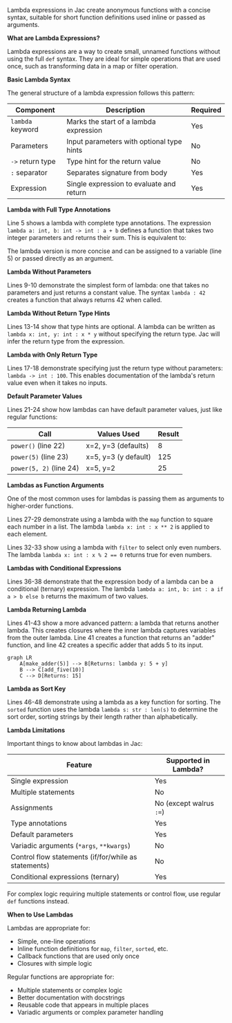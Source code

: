Lambda expressions in Jac create anonymous functions with a concise syntax, suitable for short function definitions used inline or passed as arguments.

**What are Lambda Expressions?**

Lambda expressions are a way to create small, unnamed functions without using the full `def` syntax. They are ideal for simple operations that are used once, such as transforming data in a map or filter operation.

**Basic Lambda Syntax**

The general structure of a lambda expression follows this pattern:

| Component | Description | Required |
|-----------|-------------|----------|
| `lambda` keyword | Marks the start of a lambda expression | Yes |
| Parameters | Input parameters with optional type hints | No |
| `->` return type | Type hint for the return value | No |
| `:` separator | Separates signature from body | Yes |
| Expression | Single expression to evaluate and return | Yes |

**Lambda with Full Type Annotations**

Line 5 shows a lambda with complete type annotations. The expression `lambda a: int, b: int -> int : a + b` defines a function that takes two integer parameters and returns their sum. This is equivalent to:

The lambda version is more concise and can be assigned to a variable (line 5) or passed directly as an argument.

**Lambda Without Parameters**

Lines 9-10 demonstrate the simplest form of lambda: one that takes no parameters and just returns a constant value. The syntax `lambda : 42` creates a function that always returns 42 when called.

**Lambda Without Return Type Hints**

Lines 13-14 show that type hints are optional. A lambda can be written as `lambda x: int, y: int : x * y` without specifying the return type. Jac will infer the return type from the expression.

**Lambda with Only Return Type**

Lines 17-18 demonstrate specifying just the return type without parameters: `lambda -> int : 100`. This enables documentation of the lambda's return value even when it takes no inputs.

**Default Parameter Values**

Lines 21-24 show how lambdas can have default parameter values, just like regular functions:

| Call | Values Used | Result |
|------|-------------|--------|
| `power()` (line 22) | x=2, y=3 (defaults) | 8 |
| `power(5)` (line 23) | x=5, y=3 (y default) | 125 |
| `power(5, 2)` (line 24) | x=5, y=2 | 25 |

**Lambdas as Function Arguments**

One of the most common uses for lambdas is passing them as arguments to higher-order functions.

Lines 27-29 demonstrate using a lambda with the `map` function to square each number in a list. The lambda `lambda x: int : x ** 2` is applied to each element.

Lines 32-33 show using a lambda with `filter` to select only even numbers. The lambda `lambda x: int : x % 2 == 0` returns true for even numbers.

**Lambdas with Conditional Expressions**

Lines 36-38 demonstrate that the expression body of a lambda can be a conditional (ternary) expression. The lambda `lambda a: int, b: int : a if a > b else b` returns the maximum of two values.

**Lambda Returning Lambda**

Lines 41-43 show a more advanced pattern: a lambda that returns another lambda. This creates closures where the inner lambda captures variables from the outer lambda. Line 41 creates a function that returns an "adder" function, and line 42 creates a specific adder that adds 5 to its input.

```mermaid
graph LR
    A[make_adder(5)] --> B[Returns: lambda y: 5 + y]
    B --> C[add_five(10)]
    C --> D[Returns: 15]
```

**Lambda as Sort Key**

Lines 46-48 demonstrate using a lambda as a key function for sorting. The `sorted` function uses the lambda `lambda s: str : len(s)` to determine the sort order, sorting strings by their length rather than alphabetically.

**Lambda Limitations**

Important things to know about lambdas in Jac:

| Feature | Supported in Lambda? |
|---------|---------------------|
| Single expression | Yes |
| Multiple statements | No |
| Assignments | No (except walrus `:=`) |
| Type annotations | Yes |
| Default parameters | Yes |
| Variadic arguments (`*args`, `**kwargs`) | No |
| Control flow statements (if/for/while as statements) | No |
| Conditional expressions (ternary) | Yes |

For complex logic requiring multiple statements or control flow, use regular `def` functions instead.

**When to Use Lambdas**

Lambdas are appropriate for:
- Simple, one-line operations
- Inline function definitions for `map`, `filter`, `sorted`, etc.
- Callback functions that are used only once
- Closures with simple logic

Regular functions are appropriate for:
- Multiple statements or complex logic
- Better documentation with docstrings
- Reusable code that appears in multiple places
- Variadic arguments or complex parameter handling
